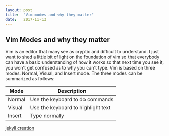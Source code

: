 ```yaml
---
layout: post
title:  "Vim modes and why they matter"
date:   2017-11-13
---
```


**Vim Modes and why they matter**
-------------------

Vim is an editor that many see as cryptic and difficult to understand. I just want to shed a little bit of light on the foundation of vim so that everybody can have a basic understanding of how it works so that next time you see it, you won't get confused as to why you can't type.
Vim is based on three modes. Normal, Visual, and Insert mode. The three modes can be summarized as follows:

| Mode  | Description |
| ------------- | ------------- |
| Normal  | Use the keyboard to do commands  |
| Visual  | Use the keyboard to highlight text  |
| Insert  | Type normally  |




[jekyll creation](https://preview.ibb.co/j6LJAm/jekyll_new.png)
